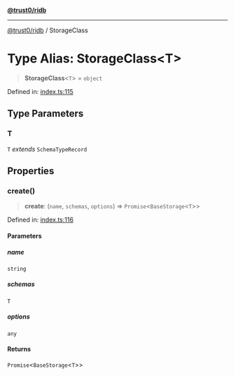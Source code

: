 [**@trust0/ridb**](../README.md)

***

[@trust0/ridb](../README.md) / StorageClass

# Type Alias: StorageClass\<T\>

> **StorageClass**\<`T`\> = `object`

Defined in: [index.ts:115](https://github.com/trust0-project/RIDB/blob/90393d0eab799dc5e4ca066891c0508557b15759/packages/ridb/src/index.ts#L115)

## Type Parameters

### T

`T` *extends* `SchemaTypeRecord`

## Properties

### create()

> **create**: (`name`, `schemas`, `options`) => `Promise`\<`BaseStorage`\<`T`\>\>

Defined in: [index.ts:116](https://github.com/trust0-project/RIDB/blob/90393d0eab799dc5e4ca066891c0508557b15759/packages/ridb/src/index.ts#L116)

#### Parameters

##### name

`string`

##### schemas

`T`

##### options

`any`

#### Returns

`Promise`\<`BaseStorage`\<`T`\>\>
